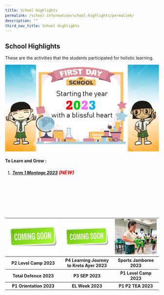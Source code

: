 ```yaml
---
title: School Highlights
permalink: /school-information/school-highlights/permalink/
description: ""
third_nav_title: School Highlights
---
```

## School Highlights

These are the activities that the students participated for holistic learning.

![](/images/Montages/t1montage_01.jpg)

#### To Learn and Grow : 
1. ##### [Term 1 Montage 2023](/school-highlights/to-learn-and-grow/) <font color="red" size="3"> (NEW) </font>

<br>
<br>
<br>
<br>
<br>
<br>



<table>
	<tbody>
		<tr>
			<td><img src="/images/Thumbnails/comingsoon01.jpg" alt="coming soon"> </td>
			<td><img src="/images/Thumbnails/comingsoon01.jpg" alt="coming soon"> </td>
			<td><img src="/images/Thumbnails/sportsjamboree_thumb_01.jpeg" alt="sports jamboree"> </td>
</tr>	
		<tr>
		<th> P2 Level Camp 2023 </th> 
		<th> P4 Learning Journey to Kreta Ayer 2023 </th> 
		<th> Sports Jamboree 2023 </th> 
</tr>
		<tr>
		<th> Total Defence 2023 </th> 
		<th> P3 SEP 2023 </th> 
		<th> P1 Level Camp 2023 </th> 
</tr>
		<tr>
		<th> P1 Orientation 2023 </th> 
		<th> EL Week 2023 </th> 
		<th> P1 P2 TEA 2023 </th> 
</tr>
</tbody></table>